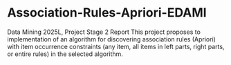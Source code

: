 # Association-Rules-Apriori-EDAMI
Data Mining 2025L, Project  Stage 2 Report This project proposes to implementation of an algorithm for discovering association rules (Apriori) with item occurrence constraints (any item, all items in left parts, right parts, or entire rules) in the selected algorithm.
